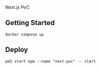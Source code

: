 Next.js PoC

## Getting Started

```shell
docker compose up
```

## Deploy

```shell
pm2 start npm --name "next-poc" -- start
```
